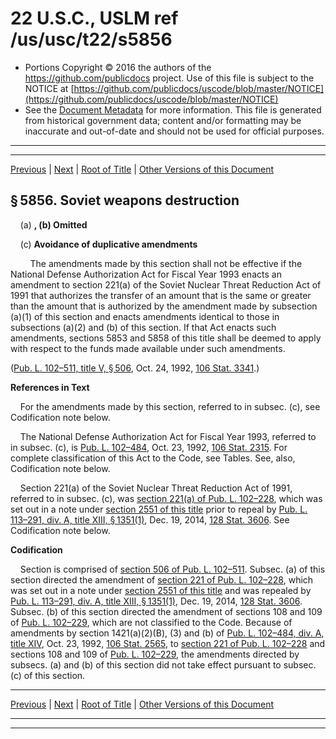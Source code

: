 ---
---

# 22 U.S.C., USLM ref /us/usc/t22/s5856

* Portions Copyright © 2016 the authors of the https://github.com/publicdocs project.
  Use of this file is subject to the NOTICE at [https://github.com/publicdocs/uscode/blob/master/NOTICE](https://github.com/publicdocs/uscode/blob/master/NOTICE)
* See the [Document Metadata](././../../../../..//README.md) for more information.
  This file is generated from historical government data; content and/or formatting may be inaccurate and out-of-date and should not be used for official purposes.

----------
----------

[Previous](./../../../../..//us/usc/t22/ch67/schIV/m__us_usc_t22_s5855.md) | [Next](./../../../../..//us/usc/t22/ch67/schIV/m__us_usc_t22_s5857.md) | [Root of Title](./../../../../../) | [Other Versions of this Document](https://publicdocs.github.io/go/links?ns=uslm&ref=%2Fus%2Fusc%2Ft22%2Fs5856)

## § 5856. Soviet weapons destruction

    (a) __, (b) Omitted__ 

    (c) __Avoidance of duplicative amendments__ 

        The amendments made by this section shall not be effective if the National Defense Authorization Act for Fiscal Year 1993 enacts an amendment to section 221(a) of the Soviet Nuclear Threat Reduction Act of 1991 that authorizes the transfer of an amount that is the same or greater than the amount that is authorized by the amendment made by subsection (a)(1) of this section and enacts amendments identical to those in subsections (a)(2) and (b) of this section. If that Act enacts such amendments, sections 5853 and 5858 of this title shall be deemed to apply with respect to the funds made available under such amendments.

([Pub. L. 102–511, title V, § 506][/us/pl/102/511/s506], Oct. 24, 1992, [106 Stat. 3341][/us/stat/106/3341].)

 __References in Text__ 

    For the amendments made by this section, referred to in subsec. (c), see Codification note below.

    The National Defense Authorization Act for Fiscal Year 1993, referred to in subsec. (c), is [Pub. L. 102–484][/us/pl/102/484], Oct. 23, 1992, [106 Stat. 2315][/us/stat/106/2315]. For complete classification of this Act to the Code, see Tables. See, also, Codification note below.

    Section 221(a) of the Soviet Nuclear Threat Reduction Act of 1991, referred to in subsec. (c), was [section 221(a) of Pub. L. 102–228][/us/pl/102/228/s221/a], which was set out in a note under [section 2551 of this title][/us/usc/t22/s2551] prior to repeal by [Pub. L. 113–291, div. A, title XIII, § 1351(1)][/us/pl/113/291/s1351/1], Dec. 19, 2014, [128 Stat. 3606][/us/stat/128/3606]. See Codification note below.

 __Codification__ 

    Section is comprised of [section 506 of Pub. L. 102–511][/us/pl/102/511/s506]. Subsec. (a) of this section directed the amendment of [section 221 of Pub. L. 102–228][/us/pl/102/228/s221], which was set out in a note under [section 2551 of this title][/us/usc/t22/s2551] and was repealed by [Pub. L. 113–291, div. A, title XIII, § 1351(1)][/us/pl/113/291/s1351/1], Dec. 19, 2014, [128 Stat. 3606][/us/stat/128/3606]. Subsec. (b) of this section directed the amendment of sections 108 and 109 of [Pub. L. 102–229][/us/pl/102/229], which are not classified to the Code. Because of amendments by section 1421(a)(2)(B), (3) and (b) of [Pub. L. 102–484, div. A, title XIV][/us/pl/102/484], Oct. 23, 1992, [106 Stat. 2565][/us/stat/106/2565], to [section 221 of Pub. L. 102–228][/us/pl/102/228/s221] and sections 108 and 109 of [Pub. L. 102–229][/us/pl/102/229], the amendments directed by subsecs. (a) and (b) of this section did not take effect pursuant to subsec. (c) of this section.

----------

[Previous](./../../../../..//us/usc/t22/ch67/schIV/m__us_usc_t22_s5855.md) | [Next](./../../../../..//us/usc/t22/ch67/schIV/m__us_usc_t22_s5857.md) | [Root of Title](./../../../../../) | [Other Versions of this Document](https://publicdocs.github.io/go/links?ns=uslm&ref=%2Fus%2Fusc%2Ft22%2Fs5856)

----------
----------

[/us/pl/102/511/s506]: https://publicdocs.github.io/go/links?ns=uslm&ref=%2Fus%2Fpl%2F102%2F511%2Fs506
[/us/stat/106/3341]: https://publicdocs.github.io/go/links?ns=uslm&ref=%2Fus%2Fstat%2F106%2F3341
[/us/pl/102/484]: https://publicdocs.github.io/go/links?ns=uslm&ref=%2Fus%2Fpl%2F102%2F484
[/us/stat/106/2315]: https://publicdocs.github.io/go/links?ns=uslm&ref=%2Fus%2Fstat%2F106%2F2315
[/us/pl/102/228/s221/a]: https://publicdocs.github.io/go/links?ns=uslm&ref=%2Fus%2Fpl%2F102%2F228%2Fs221%2Fa
[/us/usc/t22/s2551]: https://publicdocs.github.io/go/links?ns=uslm&ref=%2Fus%2Fusc%2Ft22%2Fs2551
[/us/pl/113/291/s1351/1]: https://publicdocs.github.io/go/links?ns=uslm&ref=%2Fus%2Fpl%2F113%2F291%2Fs1351%2F1
[/us/stat/128/3606]: https://publicdocs.github.io/go/links?ns=uslm&ref=%2Fus%2Fstat%2F128%2F3606
[/us/pl/102/511/s506]: https://publicdocs.github.io/go/links?ns=uslm&ref=%2Fus%2Fpl%2F102%2F511%2Fs506
[/us/pl/102/228/s221]: https://publicdocs.github.io/go/links?ns=uslm&ref=%2Fus%2Fpl%2F102%2F228%2Fs221
[/us/usc/t22/s2551]: https://publicdocs.github.io/go/links?ns=uslm&ref=%2Fus%2Fusc%2Ft22%2Fs2551
[/us/pl/113/291/s1351/1]: https://publicdocs.github.io/go/links?ns=uslm&ref=%2Fus%2Fpl%2F113%2F291%2Fs1351%2F1
[/us/stat/128/3606]: https://publicdocs.github.io/go/links?ns=uslm&ref=%2Fus%2Fstat%2F128%2F3606
[/us/pl/102/229]: https://publicdocs.github.io/go/links?ns=uslm&ref=%2Fus%2Fpl%2F102%2F229
[/us/pl/102/484]: https://publicdocs.github.io/go/links?ns=uslm&ref=%2Fus%2Fpl%2F102%2F484
[/us/stat/106/2565]: https://publicdocs.github.io/go/links?ns=uslm&ref=%2Fus%2Fstat%2F106%2F2565
[/us/pl/102/228/s221]: https://publicdocs.github.io/go/links?ns=uslm&ref=%2Fus%2Fpl%2F102%2F228%2Fs221
[/us/pl/102/229]: https://publicdocs.github.io/go/links?ns=uslm&ref=%2Fus%2Fpl%2F102%2F229


